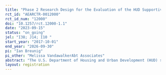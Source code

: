 ```yaml
---
title: "Phase 2 Research Design for the Evaluation of the HUD Supportive Services Demonstration"
rct_id: "AEARCTR-0012000"
rct_id_num: "12000"
doi: "10.1257/rct.12000-1.1"
date: "2023-09-15"
status: "on_going"
jel: "I38; J14; I10 "
start_year: "2017-10-01"
end_year: "2026-09-30"
pi: "Ian Breunig"
pi_other: "Melissa VandawalkerAbt Associates"
abstract: "The U.S. Department of Housing and Urban Development (HUD) sponsored the Supportive Services Demonstration (SSD) for Households in HUD-Assisted Multifamily Housing to test the impact of the Integrated Wellness in Supportive Housing (IWISH) model on housing tenure and healthcare utilization of adults aged 62 and older. The demonstration has a randomized controlled trial design and is being conducted over two phases between 2017 and 2023. The Phase 2 Evaluation was designed to measure the impact of the IWISH model on households’ healthcare utilization, tenancy, and mortality between 2017 and 2023. "
layout: registration
---
```



